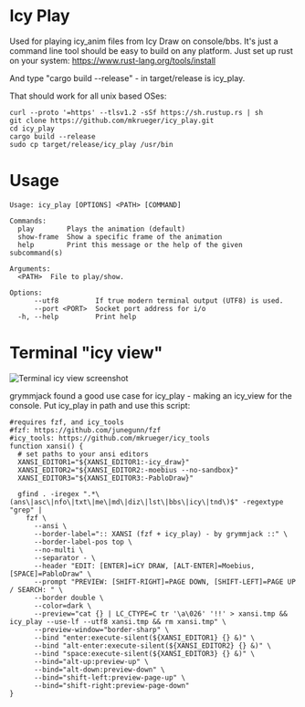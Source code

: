 # Icy Play
Used for playing icy_anim files from Icy Draw on console/bbs. 
It's just a command line tool should be easy to build on any platform. Just set up rust on your system:
https://www.rust-lang.org/tools/install

And type "cargo build --release" - in target/release is icy_play.

That should work for all unix based OSes:
```
curl --proto '=https' --tlsv1.2 -sSf https://sh.rustup.rs | sh
git clone https://github.com/mkrueger/icy_play.git
cd icy_play
cargo build --release
sudo cp target/release/icy_play /usr/bin
```

# Usage
```
Usage: icy_play [OPTIONS] <PATH> [COMMAND]

Commands:
  play        Plays the animation (default)
  show-frame  Show a specific frame of the animation
  help        Print this message or the help of the given subcommand(s)

Arguments:
  <PATH>  File to play/show.

Options:
      --utf8         If true modern terminal output (UTF8) is used.
      --port <PORT>  Socket port address for i/o
  -h, --help         Print help
``````


# Terminal "icy view"

![Terminal icy view screenshot](icy_play_console.png)

grymmjack found a good use case for icy_play - making an icy_view for the console.
Put icy_play in path and use this script:

``````
#requires fzf, and icy_tools
#fzf: https://github.com/junegunn/fzf
#icy_tools: https://github.com/mkrueger/icy_tools
function xansi() {
  # set paths to your ansi editors
  XANSI_EDITOR1="${XANSI_EDITOR1:-icy_draw}"
  XANSI_EDITOR2="${XANSI_EDITOR2:-moebius --no-sandbox}"
  XANSI_EDITOR3="${XANSI_EDITOR3:-PabloDraw}"

  gfind . -iregex ".*\(ans\|asc\|nfo\|txt\|me\|md\|diz\|lst\|bbs\|icy\|tnd\)$" -regextype "grep" |
    fzf \
      --ansi \
      --border-label=":: XANSI (fzf + icy_play) - by grymmjack ::" \
      --border-label-pos top \
      --no-multi \
      --separator - \
      --header "EDIT: [ENTER]=iCY DRAW, [ALT-ENTER]=Moebius, [SPACE]=PabloDraw" \
      --prompt "PREVIEW: [SHIFT-RIGHT]=PAGE DOWN, [SHIFT-LEFT]=PAGE UP / SEARCH: " \
      --border double \
      --color=dark \
      --preview="cat {} | LC_CTYPE=C tr '\a\026' '!!' > xansi.tmp && icy_play --use-lf --utf8 xansi.tmp && rm xansi.tmp" \
      --preview-window="border-sharp" \
      --bind "enter:execute-silent(${XANSI_EDITOR1} {} &)" \
      --bind "alt-enter:execute-silent(${XANSI_EDITOR2} {} &)" \
      --bind "space:execute-silent(${XANSI_EDITOR3} {} &)" \
      --bind="alt-up:preview-up" \
      --bind="alt-down:preview-down" \
      --bind="shift-left:preview-page-up" \
      --bind="shift-right:preview-page-down"
}
``````
